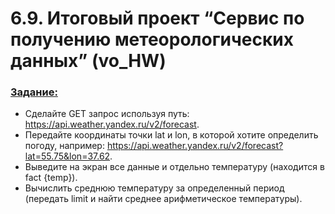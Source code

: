 # 6.9. Итоговый проект “Сервис по получению метеорологических данных” (vo_HW)

### <u>Задание: </u>
* Сделайте GET запрос используя путь: https://api.weather.yandex.ru/v2/forecast.
* Передайте координаты точки lat и lon, в которой хотите определить погоду, например: https://api.weather.yandex.ru/v2/forecast?lat=55.75&lon=37.62.
* Выведите на экран все данные и отдельно температуру (находится в fact {temp}).
* Вычислить среднюю температуру за определенный период (передать limit и найти среднее арифметическое температуры).
